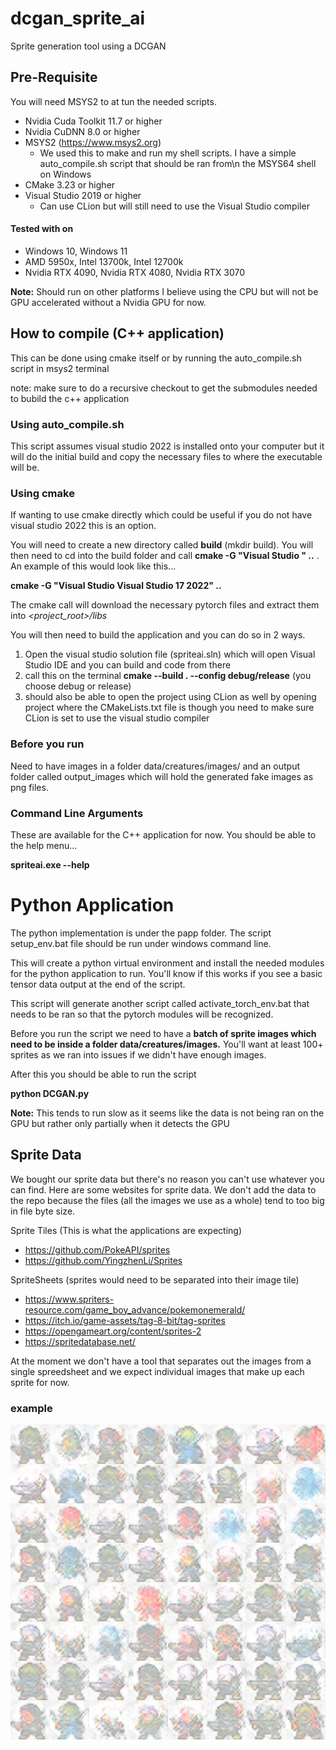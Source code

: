 # dcgan_sprite_ai
Sprite generation tool using a DCGAN

## Pre-Requisite
You will need MSYS2 to at tun the needed scripts. 

* Nvidia Cuda Toolkit 11.7 or higher
* Nvidia CuDNN 8.0 or higher
* MSYS2 (https://www.msys2.org)
  * We used this to make and run my shell scripts. I have a simple auto_compile.sh script that should be ran from\n the MSYS64 shell on Windows
* CMake 3.23 or higher
* Visual Studio 2019 or higher
  * Can use CLion but will still need to use the Visual Studio compiler

#### Tested with on
* Windows 10, Windows 11
* AMD 5950x, Intel 13700k, Intel 12700k
* Nvidia RTX 4090, Nvidia RTX 4080, Nvidia RTX 3070

**Note:** Should run on other platforms I believe using the CPU but will not be GPU accelerated without a Nvidia GPU for now.

## How to compile (C++ application)
This can be done using cmake itself or by running the auto_compile.sh script in msys2 terminal

note: make sure to do a recursive checkout to get the submodules needed to bubild the c++ application

### Using auto_compile.sh
This script assumes visual studio 2022 is installed onto your computer but it will do the initial build and copy the necessary files to where the executable will be.

### Using cmake
If wanting to use cmake directly which could be useful if you do not have visual studio 2022 this is an option.

You will need to create a new directory called **build** (mkdir build). You will then need to cd into the build folder and call **cmake -G "Visual Studio <version> <year>" ..** . An
example of this would look like this...

**cmake -G "Visual Studio Visual Studio 17 2022" ..**

The cmake call will download the necessary pytorch files and extract them into *<project_root>/libs*

You will then need to build the application and you can do so in 2 ways.
1. Open the visual studio solution file (spriteai.sln) which will open Visual Studio IDE and you can build and code from there
2. call this on the terminal **cmake --build . --config debug/release** (you choose debug or release)
3. should also be able to open the project using CLion as well by opening project where the CMakeLists.txt file is though you need to make sure CLion is set to use the visual studio compiler

### Before you run
Need to have images in a folder data/creatures/images/ and an output folder called output_images which will hold the generated fake images as png files.

### Command Line Arguments

These are available for the C++ application for now. You should be able to the help menu...

**spriteai.exe --help**

# Python Application

The python implementation is under the papp folder. The script setup_env.bat file should be run under windows command line.
 
This will create a python virtual environment and install the needed modules for the python application to run. You'll know if this works if you see a basic tensor data output at the
end of the script.
  
This script will generate another script called activate_torch_env.bat that needs to be ran so that the pytorch modules will be recognized.

Before you run the script we need to have a **batch of sprite images which need to be inside a folder data/creatures/images.** You'll want at least 100+ sprites as we  ran into issues
if we didn't have enough images.
    
After this you should be able to run the script
  
  **python DCGAN.py**
  
**Note:** This tends to run slow as it seems like the data is not being ran on the GPU but rather only partially when it detects the GPU

## Sprite Data
We bought our sprite data but there's no reason you can't use whatever you can find. Here are some websites for sprite data. We don't add the data
to the repo because the files (all the images we use as a whole) tend to too big in file byte size.

Sprite Tiles (This is what the applications are expecting)
* https://github.com/PokeAPI/sprites
* https://github.com/YingzhenLi/Sprites

SpriteSheets (sprites would need to be separated into their image tile)
* https://www.spriters-resource.com/game_boy_advance/pokemonemerald/
* https://itch.io/game-assets/tag-8-bit/tag-sprites
* https://opengameart.org/content/sprites-2
* https://spritedatabase.net/

At the moment we don't have a tool that separates out the images from a single spreedsheet and we expect individual images
that make up each sprite for now.

### example
![image](docuementation/images/result_sample.png)
